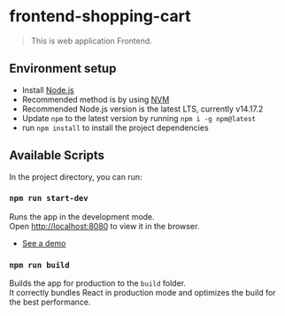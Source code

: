 # frontend-shopping-cart

> This is web application Frontend.

## Environment setup

- Install [Node.js](https://nodejs.org/)
- Recommended method is by using [NVM](https://github.com/creationix/nvm)
- Recommended Node.js version is the latest LTS, currently v14.17.2
- Update `npm` to the latest version by running `npm i -g npm@latest`
- run `npm install` to install the project dependencies

## Available Scripts
In the project directory, you can run:

### `npm run start-dev`

Runs the app in the development mode.\
Open [http://localhost:8080](http://localhost:8080) to view it in the browser.
- [See a demo](https://sharp-mayer-6e1140.netlify.app/)

### `npm run build`

Builds the app for production to the `build` folder.\
It correctly bundles React in production mode and optimizes the build for the best performance.

